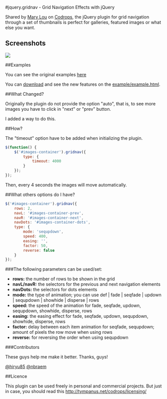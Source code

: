 #jquery.gridnav - Grid Navigation Effects with jQuery

Shared by [Mary Lou](https://twitter.com/crnacura) on [Codrops](http://tympanus.net/codrops/), the jQuery plugin for grid navigation through a set of thumbnails is perfect for galleries, featured images or what else you want.

## Screenshots

<img src="https://raw.github.com/douglasmiranda/jquery.gridnav/master/jquery-gridnav-preview.png">

##Examples

You can see the original examples [here](http://tympanus.net/codrops/2011/06/09/grid-navigation-effects/)

You can [download](https://github.com/douglasmiranda/jquery.gridnav/archive/master.zip) and see the new features on the [example/example.html](https://github.com/douglasmiranda/jquery.gridnav/blob/master/example/example.html).

##What Changed?

Originally the plugin do not provide the option "auto", that is, to see more images you have to click in "next" or "prev" button.

I added a way to do this.

##How?

The "timeout" option have to be added when initializing the plugin.

```javascript
$(function() {
    $('#images-container').gridnav({
        type: {
            timeout: 4000
        }
    });
});
```

Then, every 4 seconds the images will move automatically.

##What others options do I have?

```javascript
$('#images-container').gridnav({
    rows: 2,
    navL: '#images-container-prev',
    navR: '#images-container-next',
    navDots: '#images-container-dots',
    type: {
        mode: 'sequpdown',
        speed: 400,
        easing: '',
        factor: 50,
        reverse: false
    }
});
```

###The following parameters can be used/set:

* __rows:__ the number of rows to be shown in the grid
* __navL/navR:__ the selectors for the previous and next navigation elements
* __navDots:__ the selectors for dots elements
* __mode:__ the type of animation; you can use def | fade | seqfade | updown | sequpdown | showhide | disperse | rows
* __speed:__ the speed of the animation for fade, seqfade, updown, sequpdown, showhide, disperse, rows
* __easing:__ the easing effect for fade, seqfade, updown, sequpdown, showhide, disperse, rows
* __factor:__ delay between each item animation for seqfade, sequpdown; amount of pixels the row move when using rows
* __reverse:__ for reversing the order when using sequpdown


###Contributors

These guys help me make it better. Thanks, guys!

[@hiryu85](https://github.com/hiryu85)
[@nbraem](https://github.com/nbraem)

##Licence

This plugin can be used freely in personal and commercial projects. But just in case, you should read this http://tympanus.net/codrops/licensing/